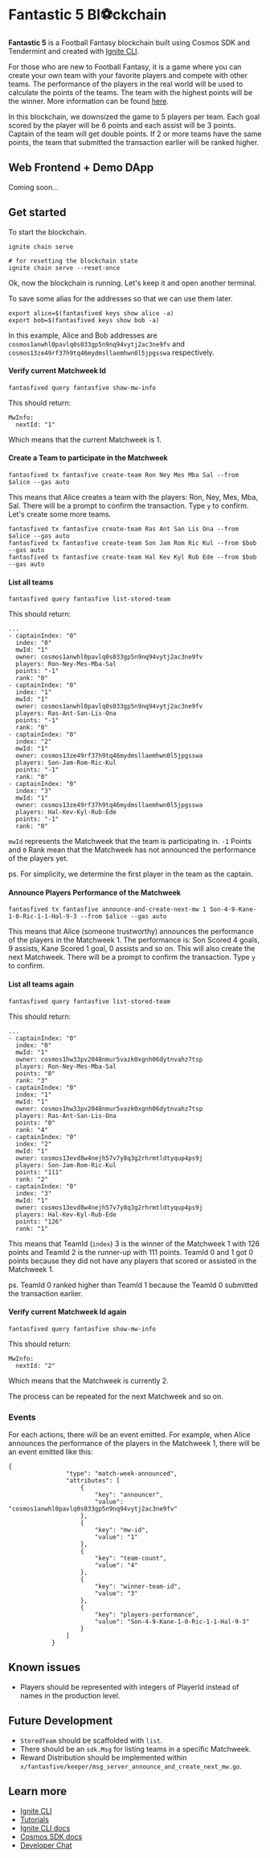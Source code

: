 # Fantastic 5 Bl⚽️ckchain

**Fantastic 5** is a Football Fantasy blockchain built using Cosmos SDK and Tendermint and created with [Ignite CLI](https://ignite.com/cli).

For those who are new to Football Fantasy, it is a game where you can create your own team with your favorite players and compete with other teams. The performance of the players in the real world will be used to calculate the points of the teams. The team with the highest points will be the winner. More information can be found [here](https://fantasy.premierleague.com/help/rules).

In this blockchain, we downsized the game to 5 players per team. Each goal scored by the player will be 6 points and each assist will be 3 points. Captain of the team will get double points. If 2 or more teams have the same points, the team that submitted the transaction earlier will be ranked higher.

## Web Frontend + Demo DApp

Coming soon...

## Get started

To start the blockchain.

```
ignite chain serve

# for resetting the blockchain state
ignite chain serve --reset-once
```
Ok, now the blockchain is running. Let's keep it and open another terminal.

To save some alias for the addresses so that we can use them later.

```
export alice=$(fantasfived keys show alice -a)
export bob=$(fantasfived keys show bob -a)
```
In this example, Alice and Bob addresses are `cosmos1anwhl0pavlq0s033gp5n9nq94vytj2ac3ne9fv` and `cosmos13ze49rf37h9tq46mydmsllaemhwn0l5jpgsswa` respectively.

#### Verify current Matchweek Id

```
fantasfived query fantasfive show-mw-info
```

This should return:

```
MwInfo:
  nextId: "1"
```

Which means that the current Matchweek is 1.

#### Create a Team to participate in the Matchweek

```
fantasfived tx fantasfive create-team Ron Ney Mes Mba Sal --from $alice --gas auto
```

This means that Alice creates a team with the players: Ron, Ney, Mes, Mba, Sal. There will be a prompt to confirm the transaction. Type `y` to confirm.
Let's create some more teams.

```
fantasfived tx fantasfive create-team Ras Ant San Lis Ona --from $alice --gas auto
fantasfived tx fantasfive create-team Son Jam Rom Ric Kul --from $bob --gas auto
fantasfived tx fantasfive create-team Hal Kev Kyl Rub Ede --from $bob --gas auto
```

#### List all teams

```
fantasfived query fantasfive list-stored-team
```

This should return:

```
...
- captainIndex: "0"
  index: "0"
  mwId: "1"
  owner: cosmos1anwhl0pavlq0s033gp5n9nq94vytj2ac3ne9fv
  players: Ron-Ney-Mes-Mba-Sal
  points: "-1"
  rank: "0"
- captainIndex: "0"
  index: "1"
  mwId: "1"
  owner: cosmos1anwhl0pavlq0s033gp5n9nq94vytj2ac3ne9fv
  players: Ras-Ant-San-Lis-Ona
  points: "-1"
  rank: "0"
- captainIndex: "0"
  index: "2"
  mwId: "1"
  owner: cosmos13ze49rf37h9tq46mydmsllaemhwn0l5jpgsswa
  players: Son-Jam-Rom-Ric-Kul
  points: "-1"
  rank: "0"
- captainIndex: "0"
  index: "3"
  mwId: "1"
  owner: cosmos13ze49rf37h9tq46mydmsllaemhwn0l5jpgsswa
  players: Hal-Kev-Kyl-Rub-Ede
  points: "-1"
  rank: "0"
```
`mwId` represents the Matchweek that the team is participating in.
`-1` Points and `0` Rank mean that the Matchweek has not announced the performance of the players yet.

ps. For simplicity, we determine the first player in the team as the captain.

#### Announce Players Performance of the Matchweek

```
fantasfived tx fantasfive announce-and-create-next-mw 1 Son-4-9-Kane-1-0-Ric-1-1-Hal-9-3 --from $alice --gas auto
```

This means that Alice (someone trustworthy) announces the performance of the players in the Matchweek 1. The performance is: Son Scored 4 goals, 9 assists, Kane Scored 1 goal, 0 assists and so on.
This will also create the next Matchweek.
There will be a prompt to confirm the transaction. Type `y` to confirm.

#### List all teams again

```
fantasfived query fantasfive list-stored-team
```

This should return:

```
...
- captainIndex: "0"
  index: "0"
  mwId: "1"
  owner: cosmos1hw33pv2048nmur5vazk0xgnh06dytnvahz7tsp
  players: Ron-Ney-Mes-Mba-Sal
  points: "0"
  rank: "3"
- captainIndex: "0"
  index: "1"
  mwId: "1"
  owner: cosmos1hw33pv2048nmur5vazk0xgnh06dytnvahz7tsp
  players: Ras-Ant-San-Lis-Ona
  points: "0"
  rank: "4"
- captainIndex: "0"
  index: "2"
  mwId: "1"
  owner: cosmos13evd8w4nejh57v7y8q3g2rhrmtldtyqup4ps9j
  players: Son-Jam-Rom-Ric-Kul
  points: "111"
  rank: "2"
- captainIndex: "0"
  index: "3"
  mwId: "1"
  owner: cosmos13evd8w4nejh57v7y8q3g2rhrmtldtyqup4ps9j
  players: Hal-Kev-Kyl-Rub-Ede
  points: "126"
  rank: "1"
```

This means that TeamId (`index`) 3 is the winner of the Matchweek 1 with 126 points and TeamId 2 is the runner-up with 111 points.
TeamId 0 and 1 got 0 points because they did not have any players that scored or assisted in the Matchweek 1.

ps. TeamId 0 ranked higher than TeamId 1 because the TeamId 0 submitted the transaction earlier.

#### Verify current Matchweek Id again

```
fantasfived query fantasfive show-mw-info
```

This should return:

```
MwInfo:
  nextId: "2"
```

Which means that the Matchweek is currently 2.

The process can be repeated for the next Matchweek and so on.

### Events

For each actions, there will be an event emitted. For example, when Alice announces the performance of the players in the Matchweek 1, there will be an event emitted like this:

```
{
                "type": "match-week-announced",
                "attributes": [
                    {
                        "key": "announcer",
                        "value": "cosmos1anwhl0pavlq0s033gp5n9nq94vytj2ac3ne9fv"
                    },
                    {
                        "key": "mw-id",
                        "value": "1"
                    },
                    {
                        "key": "team-count",
                        "value": "4"
                    },
                    {
                        "key": "winner-team-id",
                        "value": "3"
                    },
                    {
                        "key": "players-performance",
                        "value": "Son-4-9-Kane-1-0-Ric-1-1-Hal-9-3"
                    }
                ]
            }
```


## Known issues

- Players should be represented with integers of PlayerId instead of names in the production level.

## Future Development

- `StoredTeam` should be scaffolded with `list`.
- There should be an `sdk.Msg` for listing teams in a specific Matchweek.
- Reward Distribution should be implemented within `x/fantasfive/keeper/msg_server_announce_and_create_next_mw.go`.

## Learn more

- [Ignite CLI](https://ignite.com/cli)
- [Tutorials](https://docs.ignite.com/guide)
- [Ignite CLI docs](https://docs.ignite.com)
- [Cosmos SDK docs](https://docs.cosmos.network)
- [Developer Chat](https://discord.gg/ignite)
